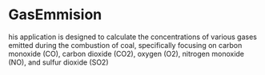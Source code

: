 # GasEmmision
his application is designed to calculate the concentrations of various gases emitted during the combustion of coal, specifically focusing on carbon monoxide (CO), carbon dioxide (CO2), oxygen (O2), nitrogen monoxide (NO), and sulfur dioxide (SO2)
